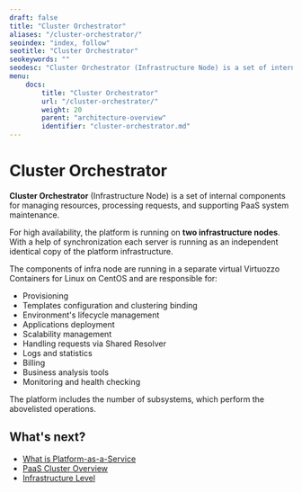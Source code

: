 ```yaml
---
draft: false
title: "Cluster Orchestrator"
aliases: "/cluster-orchestrator/"
seoindex: "index, follow"
seotitle: "Cluster Orchestrator"
seokeywords: ""
seodesc: "Cluster Orchestrator (Infrastructure Node) is a set of internal components for managing resources, processing requests, and supporting PaaS system maintenance."
menu: 
    docs:
        title: "Cluster Orchestrator"
        url: "/cluster-orchestrator/"
        weight: 20
        parent: "architecture-overview"
        identifier: "cluster-orchestrator.md"
---
```


# Cluster Orchestrator

**Cluster Orchestrator** (Infrastructure Node) is a set of internal components for managing resources, processing requests, and supporting PaaS system maintenance. 

For high availability, the platform is running on **two infrastructure nodes**. With a help of synchronization each server is running as an independent identical copy of the platform infrastructure.

The components of infra node are running in a separate virtual Virtuozzo Containers for Linux on CentOS and are responsible for:

* Provisioning
* Templates configuration and clustering binding
* Environment's lifecycle management
* Applications deployment
* Scalability management
* Handling requests via Shared Resolver
* Logs and statistics
* Billing
* Business analysis tools
* Monitoring and health checking

The platform includes the number of subsystems, which perform the abovelisted operations.


## What's next?

* [What is Platform-as-a-Service](/what-is-paas-and-caas/)
* [PaaS Cluster Overview](/cluster-overview/)
* [Infrastructure Level](/infrastructure-level/)